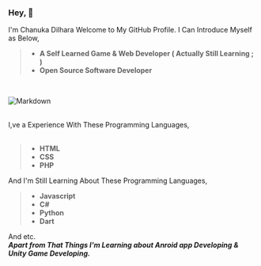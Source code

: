 ### Hey, 👋
I'm Chanuka Dilhara Welcome to My GitHub Profile. I Can  Introduce Myself as Below,
>* __A Self Learned Game & Web Developer ( Actually Still Learning ; )__
>* __Open Source Software Developer__
<br>

![Markdown](https://media4.giphy.com/media/qgQUggAC3Pfv687qPC/giphy.gif?cid=ecf05e47u94lgibdf4qd4su5we1t1ny8v4aw5kq5njva7qxw&rid=giphy.gif&ct=g)

<br>
I,ve a Experience With These Programming Languages,
<br>
<br>

> * __HTML__
> * __CSS__
> * __PHP__

And I'm Still Learning About These Programming Languages,
<br>
> * __Javascript__
> * __C#__
> * __Python__
> * __Dart__

And etc.
<br>
___Apart from That Things I'm Learning about Anroid app Developing & Unity Game Developing.___

